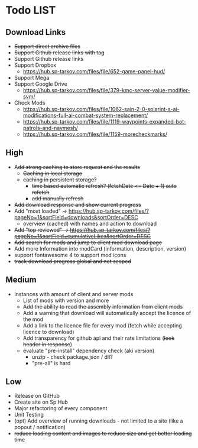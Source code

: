 # Todo LIST

## Download Links
- ~~Support direct archive files~~
- ~~Support Github release links with tag~~
- Support Github release links
- Support Dropbox
  - https://hub.sp-tarkov.com/files/file/652-game-panel-hud/
- Support Mega
- Support Google Drive
  - https://hub.sp-tarkov.com/files/file/379-kmc-server-value-modifier-svm/
- Check Mods
  - https://hub.sp-tarkov.com/files/file/1062-sain-2-0-solarint-s-ai-modifications-full-ai-combat-system-replacement/
  - https://hub.sp-tarkov.com/files/file/1119-waypoints-expanded-bot-patrols-and-navmesh/
  - https://hub.sp-tarkov.com/files/file/1159-morecheckmarks/

## High
- A~~dd strong caching to store request and the results~~
  - ~~Caching in local storage~~
  - ~~caching in persistent storage?~~
    - ~~time based automatic refresh? (fetchDate <= Date + 1) auto refetch~~
    - ~~add manually refresh~~
- ~~Add download response and show current progress~~
- Add "most loaded" -> https://hub.sp-tarkov.com/files/?pageNo=1&sortField=downloads&sortOrder=DESC
  - overview (cached) with names and action to download
- ~~Add "top reviewed" -> https://hub.sp-tarkov.com/files/?pageNo=1&sortField=cumulativeLikes&sortOrder=DESC~~
- ~~Add search for mods and jump to client mod download page~~
- Add more Information into modCard (information, description, version)
- support fontawesome 4 to support mod icons
- ~~track download progress global and not scoped~~

## Medium
- Instances with amount of client and server mods
  - List of mods with version and more
  - ~~Add the ability to read the assembly information from client mods~~
  - Add a warning that download will automatically accept the licence of the mod
  - Add a link to the licence file for every mod (fetch while accepting licence to download)
  - Add transparency for github api and their rate limitations (~~look header in response~~)
  - evaluate "pre-install" dependency check (aki version)
    - unzip - check package.json / dll?
    - "pre-all" is hard


## Low
- Release on GitHub
- Create site on Sp Hub
- Major refactoring of every component
- Unit Testing
- (opt) Add overview of running downloads - not limited to a site (like a popout / notification)
- ~~reduce loading content and images to reduce size and get better loading time~~








